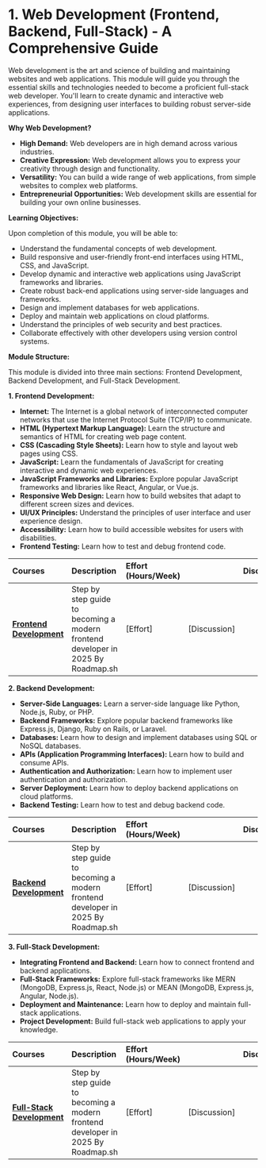 # **1. Web Development (Frontend, Backend, Full-Stack) - A Comprehensive Guide**

Web development is the art and science of building and maintaining websites and web applications. This module will guide you through the essential skills and technologies needed to become a proficient full-stack web developer. You'll learn to create dynamic and interactive web experiences, from designing user interfaces to building robust server-side applications.

**Why Web Development?**

* **High Demand:** Web developers are in high demand across various industries.
* **Creative Expression:** Web development allows you to express your creativity through design and functionality.
* **Versatility:** You can build a wide range of web applications, from simple websites to complex web platforms.
* **Entrepreneurial Opportunities:** Web development skills are essential for building your own online businesses.

**Learning Objectives:**

Upon completion of this module, you will be able to:

* Understand the fundamental concepts of web development.
* Build responsive and user-friendly front-end interfaces using HTML, CSS, and JavaScript.
* Develop dynamic and interactive web applications using JavaScript frameworks and libraries.
* Create robust back-end applications using server-side languages and frameworks.
* Design and implement databases for web applications.
* Deploy and maintain web applications on cloud platforms.
* Understand the principles of web security and best practices.
* Collaborate effectively with other developers using version control systems.

**Module Structure:**

This module is divided into three main sections: Frontend Development, Backend Development, and Full-Stack Development.

**1. Frontend Development:**
* **Internet:** The Internet is a global network of interconnected computer networks that use the Internet Protocol Suite (TCP/IP) to communicate.
* **HTML (Hypertext Markup Language):** Learn the structure and semantics of HTML for creating web page content.
* **CSS (Cascading Style Sheets):** Learn how to style and layout web pages using CSS.
* **JavaScript:** Learn the fundamentals of JavaScript for creating interactive and dynamic web experiences.
* **JavaScript Frameworks and Libraries:** Explore popular JavaScript frameworks and libraries like React, Angular, or Vue.js.
* **Responsive Web Design:** Learn how to build websites that adapt to different screen sizes and devices.
* **UI/UX Principles:** Understand the principles of user interface and user experience design.
* **Accessibility:** Learn how to build accessible websites for users with disabilities.
* **Frontend Testing:** Learn how to test and debug frontend code.


| Courses                                                   | Description | Effort (Hours/Week) |  | Discussion |
| :--------------------------------------------------------- | :---------- | :------------------ | :------------ | :--------- |
| [**Frontend Development**](../1.Web_Development/Frontend_Web_Dev/README.md) | Step by step guide to becoming a modern frontend developer in 2025 By Roadmap.sh | [Effort] | [Discussion] |

**2. Backend Development:**

* **Server-Side Languages:** Learn a server-side language like Python, Node.js, Ruby, or PHP.
* **Backend Frameworks:** Explore popular backend frameworks like Express.js, Django, Ruby on Rails, or Laravel.
* **Databases:** Learn how to design and implement databases using SQL or NoSQL databases.
* **APIs (Application Programming Interfaces):** Learn how to build and consume APIs.
* **Authentication and Authorization:** Learn how to implement user authentication and authorization.
* **Server Deployment:** Learn how to deploy backend applications on cloud platforms.
* **Backend Testing:** Learn how to test and debug backend code.


| Courses                                                   | Description | Effort (Hours/Week) |  | Discussion |
| :--------------------------------------------------------- | :---------- | :------------------ | :------------ | :--------- |
| [**Backend Development**](../1.Web_Development/Backend_Web_Dev/README.md) | Step by step guide to becoming a modern frontend developer in 2025 By Roadmap.sh | [Effort] | [Discussion] |

**3. Full-Stack Development:**

* **Integrating Frontend and Backend:** Learn how to connect frontend and backend applications.
* **Full-Stack Frameworks:** Explore full-stack frameworks like MERN (MongoDB, Express.js, React, Node.js) or MEAN (MongoDB, Express.js, Angular, Node.js).
* **Deployment and Maintenance:** Learn how to deploy and maintain full-stack applications.
* **Project Development:** Build full-stack web applications to apply your knowledge.

| Courses                                                   | Description | Effort (Hours/Week) |  | Discussion |
| :--------------------------------------------------------- | :---------- | :------------------ | :------------ | :--------- |
| [**Full-Stack Development**](../1.Web_Development/Fullstack_Web_Dev/README.md) | Step by step guide to becoming a modern frontend developer in 2025 By Roadmap.sh | [Effort] | [Discussion] |